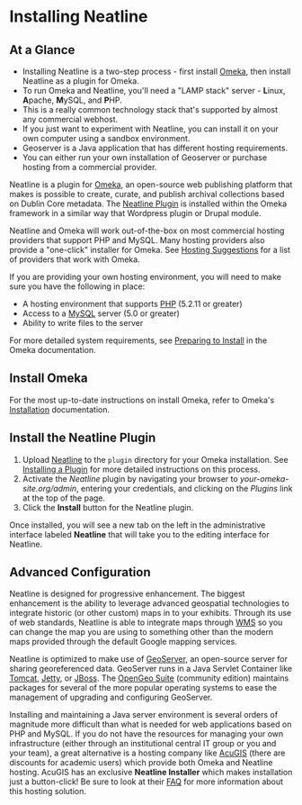 # Installing Neatline

## At a Glance

  - Installing Neatline is a two-step process - first install [Omeka][omeka], then install Neatline as a plugin for Omeka.
  - To run Omeka and Neatline, you'll need a "LAMP stack" server - **L**inux, **A**pache, **M**ySQL, and **P**HP.
  - This is a really common technology stack that's supported by almost any commercial webhost.
  - If you just want to experiment with Neatline, you can install it on your own computer using a sandbox environment.
  - Geoserver is a Java application that has different hosting requirements.
  - You can either run your own installation of Geoserver or purchase hosting from a commercial provider.

Neatline is a plugin for [Omeka][omeka], an open-source web publishing platform that makes is possible to create, curate, and publish archival collections based on Dublin Core metadata. The [Neatline Plugin][nlplugin] is installed within the Omeka framework in a similar way that Wordpress plugin or Drupal module.

Neatline and Omeka will work out-of-the-box on most commercial hosting providers that support PHP and MySQL. Many hosting providers also provide a "one-click" installer for Omeka. See [Hosting Suggestions][hosting] for a list of providers that work with Omeka.

If you are providing your own hosting environment, you will need to make sure you have the following in place:

  * A hosting environment that supports [PHP][php] (5.2.11 or greater)
  * Access to a [MySQL][mysql] server (5.0 or greater)
  * Ability to write files to the server

For more detailed system requirements, see [Preparing to Install][preparing] in the Omeka documentation.

## Install Omeka

For the most up-to-date instructions on install Omeka, refer to Omeka's [Installation][install] documentation.

## Install the Neatline Plugin

  1. Upload [Neatline][nlplugin] to the `plugin` directory for your Omeka installation. See [Installing a Plugin][plugin_install] for more detailed instructions on this process.
  2. Activate the *Neatline* plugin by navigating your browser to _your-omeka-site.org/admin_, entering your credentials, and clicking
on the *Plugins* link at the top of the page.
  3. Click the **Install** button for the Neatline plugin.

Once installed, you will see a new tab on the left in the administrative interface labeled **Neatline** that will take you to the editing interface for Neatline.

## Advanced Configuration

Neatline is designed for progressive enhancement. The biggest enhancement is the ability to leverage advanced geospatial technologies to integrate historic (or other custom) maps in to your exhibits.  Through its use of web standards, Neatline is able to integrate maps through [WMS][wms] so you can change the map you are using to something other than the modern maps provided through the default Google mapping services.

Neatline is optimized to make use of [GeoServer][geoserver], an open-source server for sharing georeferenced data. GeoServer runs in a Java Servlet Container like [Tomcat][tomcat], [Jetty][jetty], or [JBoss][jboss]. The [OpenGeo Suite][suite] (community edition) maintains packages for several of the more popular operating systems to ease the management of upgrading and configuring GeoServer.

Installing and maintaining a Java server environment is several orders of magnitude more difficult than what is needed for web applications based on PHP and MySQL. If you do not have the resources for managing your own infrastructure (either through an institutional central IT group or you and your team), a great alternative is a hosting company like [AcuGIS][acugis] (there are discounts for academic users) which provide both Omeka and Neatline hosting. AcuGIS has an exclusive **Neatline Installer** which makes installation just a button-click! Be sure to look at their [FAQ][acuneatlinefaq] for more information about this hosting solution.

[suite]: http://opengeo.org/products/suite/community/
[acugis]: http://www.acugis.com/neatline-hosting.htm
[acuneatlinefaq]: http://www.acugis.com/neatline-faq.html
[geoserver]: http://geoserver.org/ "GeoServer"
[hosting]: http://omeka.org/codex/Hosting_Suggestions "Omeka Hosting Suggestions"
[install]: http://omeka.org/codex/Installation "Install Omeka"
[plugin_install]: http://omeka.org/codex/Installing_a_Plugin
[omeka]: http://omeka.org/ "Omeka"
[nlplugin]: http://omeka.org/addons/neatline "Neatline Plugin"
[systemreqs]: http://omeka.org/codex/Preparing_to_Install "Omeka System Requirements"
[mysql]: https://www.mysql.com/
[php]: http://us.php.net/
[wms]: https://en.wikipedia.org/wiki/Web_Map_Service
[preparing]: http://omeka.org/codex/Preparing_to_Install
[tomcat]: https://tomcat.apache.org/
[jetty]: http://www.eclipse.org/jetty/
[jboss]: https://www.jboss.org/overview/
[opengeo]: http://opengeo.org/products/suite/community/
